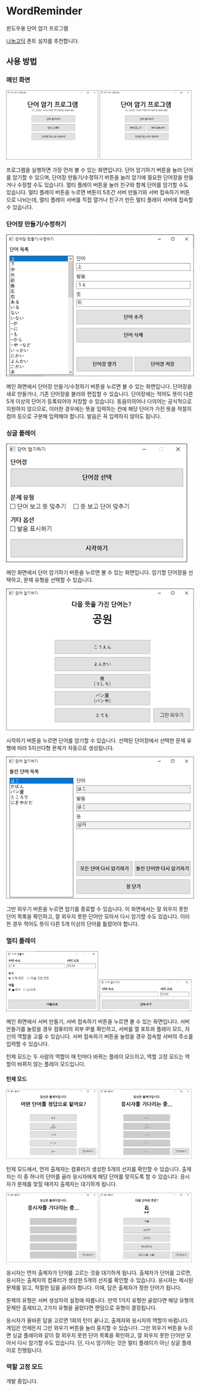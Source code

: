 # WordReminder
윈도우용 단어 암기 프로그램

[나눔고딕](https://hangeul.naver.com/2017/nanum) 폰트 설치를 추천합니다.

## 사용 방법
### 메인 화면
<p float="left">
	<img src="https://github.com/kmc7468/WordReminder/blob/master/img/MainWindow.png" width="49%" />
	<img src="https://github.com/kmc7468/WordReminder/blob/master/img/MainWindow_MultiplayClicked.png" width="49%" />
</p>

프로그램을 실행하면 가장 먼저 볼 수 있는 화면입니다. 단어 암기하기 버튼을 눌러 단어를 암기할 수 있으며, 단어장 만들기/수정하기 버튼을 눌러 암기에 필요한 단어장을 만들거나 수정할 수도 있습니다. 멀티 플레이 버튼을 눌러 친구와 함께 단어를 암기할 수도 있습니다. 멀티 플레이 버튼을 누르면 버튼이 5초간 서버 만들기와 서버 접속하기 버튼으로 나뉘는데, 멀티 플레이 서버를 직접 열거나 친구가 만든 멀티 플레이 서버에 접속할 수 있습니다.

### 단어장 만들기/수정하기
![VocabularyWindow](https://github.com/kmc7468/WordReminder/blob/master/img/VocabularyWindow.png)

메인 화면에서 단어장 만들기/수정하기 버튼을 누르면 볼 수 있는 화면입니다. 단어장을 새로 만들거나, 기존 단어장을 불러와 편집할 수 있습니다. 단어장에는 적어도 뜻이 다른 5개 이상의 단어가 등록되어야 저장할 수 있습니다. 동음이의어나 다의어는 공식적으로 지원하지 않으므로, 이러한 경우에는 뜻을 입력하는 칸에 해당 단어가 가진 뜻을 적절히 컴마 등으로 구분해 입력해야 합니다. 발음은 꼭 입력하지 않아도 됩니다.

### 싱글 플레이
![QuestionOptionWindow](https://github.com/kmc7468/WordReminder/blob/master/img/QuestionOptionWindow.png)

메인 화면에서 단어 암기하기 버튼을 누르면 볼 수 있는 화면입니다. 암기할 단어장을 선택하고, 문제 유형을 선택할 수 있습니다.

![QuestionWindow](https://github.com/kmc7468/WordReminder/blob/master/img/QuestionWindow.png)

시작하기 버튼을 누르면 단어를 암기할 수 있습니다. 선택된 단어장에서 선택한 문제 유형에 따라 5지선다형 문제가 자동으로 생성됩니다.

![StatisticWindow](https://github.com/kmc7468/WordReminder/blob/master/img/StatisticWindow.png)

그만 외우기 버튼을 누르면 암기를 종료할 수 있습니다. 이 화면에서는 잘 외우지 못한 단어 목록을 확인하고, 잘 외우지 못한 단어만 모아서 다시 암기할 수도 있습니다. 이러한 경우 적어도 뜻이 다른 5개 이상의 단어를 틀렸어야 합니다.

### 멀티 플레이
<p float="left">
	<img src="https://github.com/kmc7468/WordReminder/blob/master/img/MultiplayStartWindow_ServerCreation.png" width="49%" />
	<img src="https://github.com/kmc7468/WordReminder/blob/master/img/MultiplayStartWindow_ServerJoining.png" width="49%" />
</p>

메인 화면에서 서버 만들기, 서버 접속하기 버튼을 누르면 볼 수 있는 화면입니다. 서버 만들기를 눌렀을 경우 컴퓨터의 외부 IP를 확인하고, 서버를 열 포트와 플레이 모드, 자신의 역할을 고를 수 있습니다. 서버 접속하기 버튼을 눌렀을 경우 접속할 서버의 주소를 입력할 수 있습니다.

턴제 모드는 두 사람의 역할이 매 턴마다 바뀌는 플레이 모드이고, 역할 고정 모드는 역할이 바뀌지 않는 플레이 모드입니다.

#### 턴제 모드
<p float="left">
	<img src="https://github.com/kmc7468/WordReminder/blob/master/img/QuestionWindow_Examiner1.png" width="49%" />
	<img src="https://github.com/kmc7468/WordReminder/blob/master/img/QuestionWindow_Examiner2.png" width="49%" />
</p>

턴제 모드에서, 먼저 출제자는 컴퓨터가 생성한 5개의 선지를 확인할 수 있습니다. 출제자는 이 중 하나의 단어를 골라 응시자에게 해당 단어를 맞히도록 할 수 있습니다. 응시자가 문제를 맞힐 때까지 출제자는 대기하게 됩니다.

<p float="left">
	<img src="https://github.com/kmc7468/WordReminder/blob/master/img/QuestionWindow_Examinee1.png" width="49%" />
	<img src="https://github.com/kmc7468/WordReminder/blob/master/img/QuestionWindow_Examinee2.png" width="49%" />
</p>

응시자는 먼저 출제자가 단어를 고르는 것을 대기하게 됩니다. 출제자가 단어를 고르면, 응시자는 출제자의 컴퓨터가 생성한 5개의 선지를 확인할 수 있습니다. 응시자는 제시된 문제를 읽고, 적절한 답을 골라야 합니다. 이때, 답은 출제자가 정한 단어가 됩니다.

문제의 유형은 서버 생성자의 설정에 따릅니다. 만약 1가지 유형만 골랐다면 해당 유형의 문제만 출제되고, 2가지 유형을 골랐다면 랜덤으로 유형이 결정됩니다.

응시자가 올바른 답을 고르면 1회의 턴이 끝나고, 출제자와 응시자의 역할이 바뀝니다. 게임은 언제든지 그만 외우기 버튼을 눌러 중지할 수 있습니다. 그만 외우기 버튼을 누르면 싱글 플레이와 같이 잘 외우지 못한 단어 목록을 확인하고, 잘 외우지 못한 단어만 모아서 다시 암기할 수도 있습니다. 단, 다시 암기하는 것은 멀티 플레이가 아닌 싱글 플레이로 진행됩니다.

### 역할 고정 모드
개발 중입니다.